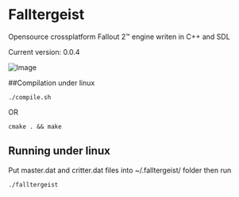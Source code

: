 Falltergeist
============

Opensource crossplatform Fallout 2™ engine writen in C++ and SDL

Current version: 0.0.4

![Image](http://alexeevdv.ru/falltergeist/falltergeist.png)

##Compilation under linux
```
./compile.sh
```
OR
```
cmake . && make
```

## Running under linux

Put master.dat and critter.dat files into ~/.falltergeist/ folder
then run 
```
./falltergeist
```
